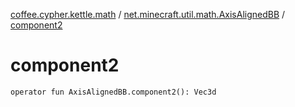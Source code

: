 [coffee.cypher.kettle.math](../index.md) / [net.minecraft.util.math.AxisAlignedBB](index.md) / [component2](./component2.md)

# component2

`operator fun AxisAlignedBB.component2(): Vec3d`